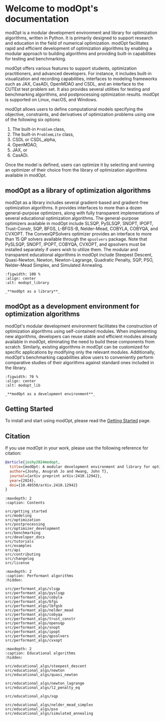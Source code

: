 # Welcome to modOpt's documentation

modOpt is a modular development environment and library for optimization
algorithms, written in Python.
It is primarily designed to support research and education
in the field of numerical optimization.
modOpt facilitates rapid and efficient development of optimization algorithms 
by enabling a modular approach to building algorithms and 
providing built-in capabilities for testing and benchmarking.
<!-- testing and benchmarking leveraging 
built-in problems and interfaced test-suites. -->

<!-- By breaking down algorithms into self-contained modules--such as 
line searches and Hessian approximations—-modOpt allows optimization practitioners, 
students, and researchers to develop new or modified versions of existing algorithms 
by replacing or modifying these component modules.
Additionally, modOpt's benchmarking capabilities allow users to conveniently 
perform comparative studies of their algorithms against standard ones 
included in the library.
modOpt also includes built-in visualization and recording capabilities, and
interfaces to modeling frameworks such as JAX, CasADi, OpenMDAO and CSDL,
and various utilities for testing algorithms and postprocessing optimization results. -->

modOpt offers various features to support students, optimization practitioners, 
and advanced developers.
For instance, it includes built-in visualization and recording capabilities, 
interfaces to modeling frameworks such as JAX, CasADi, OpenMDAO and CSDL, and
an interface to the CUTEst test problem set.
It also provides several utilities for testing and benchmarking algorithms, 
and postprocessing optimization results.
modOpt is supported on Linux, macOS, and Windows.

modOpt allows users to define computational models specifying
the objective, constraints, and derivatives of optimization problems 
using one of the following six options:
1. The built-in `Problem` class,
2. The built-in `ProblemLite` class,
3. CSDL or CSDL_alpha,
4. OpenMDAO,
5. JAX, or
6. CasADi.

Once the model is defined, users can optimize it by selecting and running
an optimizer of their choice from the library of optimization algorithms 
available in modOpt.

## modOpt as a library of optimization algorithms

modOpt as a library includes several gradient-based and gradient-free optimization algorithms.
It provides interfaces to more than a dozen general-purpose optimizers, 
along with fully transparent implementations of several educational optimization algorithms.
The general-purpose optimizers available in modOpt include SLSQP, PySLSQP,
SNOPT, IPOPT, Trust-Constr, SQP, BFGS, L-BFGS-B, Nelder-Mead, COBYLA, COBYQA, and CVXOPT.
The ConvexQPSolvers optimizer provides an interface to more than 15 QP solvers
available through the `qpsolvers` package.
Note that PySLSQP, SNOPT, IPOPT, COBYQA, CVXOPT, and qpsolvers must be 
installed separately if users wish to utilize them.
The modular and transparent educational algorithms in modOpt include
Steepest Descent, Quasi-Newton, Newton, Newton-Lagrange, Quadratic Penalty, SQP,
PSO, Nelder-Mead Simplex, and Simulated Annealing.

<!-- ![modopt_lib](/src/images/modopt_lib.png "modOpt as a library") -->
```{figure} /src/images/modopt_library.png
:figwidth: 100 %
:align: center
:alt: modopt_library

_**modOpt as a library**_
```

## modOpt as a development environment for optimization algorithms

modOpt's modular development environment facilitates the construction of 
optimization algorithms using self-contained modules.
When implementing new algorithms, developers can reuse stable and efficient modules 
already available in modOpt, eliminating the need to build these components from scratch. 
Similarly, existing algorithms in modOpt can be customized for specific applications
by modifying only the relevant modules.
Additionally, modOpt's benchmarking capabilities allow users to conveniently 
perform comparative studies of their algorithms against standard ones 
included in the library.
<!-- New optimization algorithms can be developed in a modular fashion 
by subclassing the `Optimizer` class in modOpt. -->
<!-- There are a number of transparent modules available within the package
which users can leverage to develop new or modified optimization algorithms. -->
<!-- Benchmarking against built-in standard algorithms or interfaced external optimizers
are also possible. -->

<!-- ![modopt_env](/src/images/modopt_env.png "modOpt as a development environment") -->
<!-- <img src="/images/modopt_env.png" alt='modopt_env' title="modOpt as a development environment" width="150" height="100"/> -->
<!-- <p align="center"> -->
<!-- <img src="images/modopt_env.png" alt='modopt_env'> -->
<!-- </p> -->
```{figure} /src/images/modopt_env.png
:figwidth: 70 %
:align: center
:alt: modopt_lib

_**modOpt as a development environment**_
```

## Getting Started
To install and start using modOpt, please read the [Getting Started](src/getting_started.md) page.

## Citation
If you use modOpt in your work, please use the following reference for citation:

```bibtex
@article{joshy2024modopt,
  title={modOpt: A modular development environment and library for optimization algorithms},
  author={Joshy, Anugrah Jo and Hwang, John T},
  journal={arXiv preprint arXiv:2410.12942},
  year={2024},
  doi={10.48550/arXiv.2410.12942}
}
```

<!-- ## References

```{bibliography} src/references.bib
``` -->

```{toctree}
:maxdepth: 2
:caption: Contents

src/getting_started
src/modeling
src/optimization
src/postprocessing
src/optimizer_development
src/benchmarking
src/developer_docs
src/tutorials
src/examples
src/api
src/contributing
src/changelog
src/license
```

```{toctree}
:maxdepth: 2
:caption: Performant algorithms
:hidden:

src/performant_algs/slsqp
src/performant_algs/pyslsqp
src/performant_algs/cobyla
src/performant_algs/bfgs
src/performant_algs/lbfgsb
src/performant_algs/nelder_mead
src/performant_algs/cobyqa
src/performant_algs/trust_constr
src/performant_algs/opensqp
src/performant_algs/snopt
src/performant_algs/ipopt
src/performant_algs/qpsolvers
src/performant_algs/cvxopt
```

```{toctree}
:maxdepth: 2
:caption: Educational algorithms
:hidden:

src/educational_algs/steepest_descent
src/educational_algs/newton
src/educational_algs/quasi_newton

src/educational_algs/newton_lagrange
src/educational_algs/l2_penalty_eq

src/educational_algs/sqp

src/educational_algs/nelder_mead_simplex
src/educational_algs/pso
src/educational_algs/simulated_annealing
```